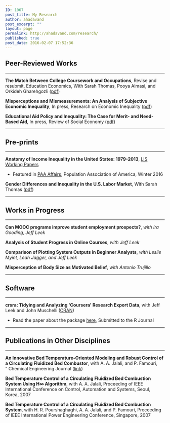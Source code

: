 ```yaml
---
ID: 1067
post_title: My Research
author: ahadavand
post_excerpt: ""
layout: page
permalink: http://ahadavand.com/research/
published: true
post_date: 2016-02-07 17:52:36
---
```

<!-- [section_title text="Work in Progress"] -->

## Peer-Reviewed Works
***

**The Match Between College Coursework and Occupations**, Revise and resubmit, Education Economics, With Sarah Thomas, Pooya Almasi, and Orkideh Gharehgozli ([pdf][3])

**Misperceptions and Mismeasurements: An Analysis of Subjective Economic Inequality**, In press, Research on Economic Inequality ([pdf][4])

**Educational Aid Policy and Inequality: The Case for Merit- and Need-Based Aid**, In press, Review of Social Economy ([pdf][6])

***
## Pre-prints
***

**Anatomy of Income Inequality in the United States: 1979-2013**, [LIS Working Papers][1]

*   Featured in [PAA Affairs][2], Population Association of America, Winter 2016

**Gender Differences and Inequality in the U.S. Labor Market**, With Sarah Thomas ([pdf][5])

***
## Works in Progress
***

**Can MOOC programs improve student employment prospects?**, *with Ira Gooding, Jeff Leek*

**Analysis of Student Progress in Online Courses**, *with Jeff Leek*

**Comparison of Plotting System Outputs in Beginner Analysts**, *with Leslie Myint, Leah Jagger, and Jeff Leek*

**Misperception of Body Size as Motivated Belief**, *with Antonio Trujillo*

<!--[section_title text="Working Papers"] -->

<!--[section_title text="Software"] -->
***
## Software
***

**crsra: Tidying and Analyzing 'Coursera' Research Export Data**, with Jeff Leek and John Muschelli ([CRAN][7])

*   Read the paper about the package [here][10], Submitted to the R Journal

<!--[section_title text="Non-Academic Publications"]

**Immigration Reform: STEM Legislation Would Give US Economy a Much Needed Boost**, (with Shahin Kaveh), PolicyMic.com (December 2011)

**Why We Can't Cut Government Funding For Our Schools**, PolicyMic.com (January 2013) -->

<!--[section_title text="Non-Economics Academic Publications"]-->
***
## Publications in Other Disciplines
***

**An Innovative Bed Temperature-Oriented Modeling and Robust Control of a Circulating Fluidized Bed Combustor**, with A. A. Jalali, and P. Famouri, “ Chemical Engineering Journal ([link][8])

**Bed Temperature Control of a Circulating Fluidized Bed Combustion System Using H∞ Algorithm**, with A. A. Jalali, Proceeding of IEEE International Conference on Control, Automation and Systems, Seoul, Korea, 2007

**Bed Temperature Control of a Circulating Fluidized Bed Combustion System**, with H. R. Pourshaghaghi, A. A. Jalali, and P. Famouri, Proceeding of IEEE International Power Engineering Conference, Singapore, 2007

 [1]: http://www.lisdatacenter.org/wps/liswps/686.pdf
 [2]: http://www.populationassociation.org/wp-content/uploads/PAA-Winter17.rev_.pdf
 [3]: https://ssrn.com/abstract=3008961
 [4]: http://www.ecineq.org/milano/WP/ECINEQ2017-449.pdf
 [5]: http://ahadavand.com/wp-content/uploads/2017/04/Gender_Inequality__AER-2.pdf
 [6]: http://ssrn.com/abstract=3079711
 [7]: https://cran.r-project.org/web/packages/crsra/index.html
 [8]: http://www.sciencedirect.com/science/article/pii/S1385894707007693
 [9]: https://www.yahoo.com
 [10]: https://github.com/ahdvnd/papers_crsra_package/blob/master/RJwrapper.pdf
